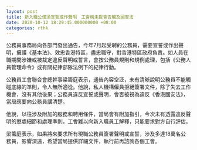 ```yaml
---
layout: post
title: 新入職公僕須宣誓或作聲明　工會稱未提會否觸及國安法
date: 2020-10-12 18:29:45.000000000 +08:00
categories: rthk
---
```


公務員事務局向各部門發出通告，今年7月起受聘的公務員，需要宣誓或作出聲明，擁護《基本法》、效忠香港特區，盡忠職守，對香港特區政府負責。如人員在職期間涉嫌或被裁定違反聲明或誓言，會按公務員規則和規例處理，包括《公務人員管理命令》或有關紀律部隊法例下的紀律行動。

公務員工會聯合會總幹事梁籌庭表示，通告內容空泛，未有清晰說明公務員不能觸碰底線的準則，令人無所適從。他說，私人機構僱員拒絕簽署文件，除了失去工作機會，沒有其他後果；公務員違反宣誓或聲明，會否被視為違反《香港國安法》，當局應要向公務員講清楚。

他說，以往涉及附加的服務和聘用條件，當局會有附加指引，今次未有透露違反聲明的懲處細節和處理準則，工會難以向新入職員工解釋，只能要求對方自行評估。

梁籌庭表示，如果將來要求所有現職公務員簽署聲明或宣誓，涉及多達18萬名公務員，影響深遠，希望當局提供詳細文件，執行前再諮詢各個工會。
